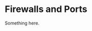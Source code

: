 [title]: # (Firewalls and Ports)
[tags]: # (XXX)
[priority]: # (640)
# Firewalls and Ports
Something here.
